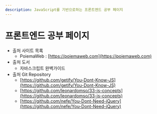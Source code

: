 ```yaml
---
description: JavaScript를 기반으로하는 프론트엔드 공부 페이지
---
```


# 프론트엔드 공부 페이지

* 출처 사이트 목록
  * PoiemaWeb : [https://poiemaweb.com](https://poiemaweb.com)
* 출처 도서
  * 자바스크립트 완벽가이드
* 출처 Git Repository
  * [https://github.com/getify/You-Dont-Know-JS](https://github.com/getify/You-Dont-Know-JS)
  * [https://github.com/leonardomso/33-js-concepts](https://github.com/leonardomso/33-js-concepts)
  * [https://github.com/nefe/You-Dont-Need-jQuery](https://github.com/nefe/You-Dont-Need-jQuery)



